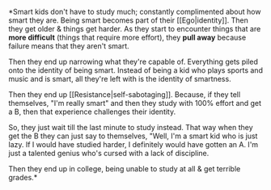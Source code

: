 *Smart kids don't have to study much; constantly complimented about how smart they are. Being smart becomes part of their [[Ego|identity]]. Then they get older & things get harder. As they start to encounter things that are **more difficult** (things that require more effort), they **pull away** because failure means that they aren't smart. 

Then they end up narrowing what they're capable of. Everything gets piled onto the identity of being smart. Instead of being a kid who plays sports and music and is smart, all they're left with is the identity of smartness.

Then they end up [[Resistance|self-sabotaging]]. Because, if they tell themselves, "I'm really smart" and then they study with 100% effort and get a B, then that experience challenges their identity.

So, they just wait till the last minute to study instead. That way when they get the B they can just say to themselves, "Well, I'm a smart kid who is just lazy. If I would have studied harder, I definitely would have gotten an A. I'm just a talented genius who's cursed with a lack of discipline.

Then they end up in college, being unable to study at all & get terrible grades.*